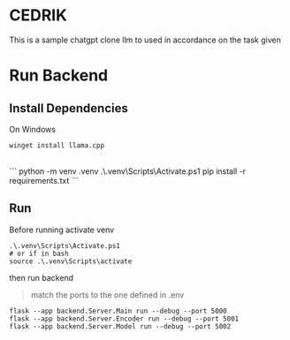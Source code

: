 ﻿# CEDRIK

This is a sample chatgpt clone llm to used in accordance on the task given

# Run Backend

## Install Dependencies
On Windows
```
winget install llama.cpp
```
<br/>
```
python -m venv .venv
.\.venv\Scripts\Activate.ps1
pip install -r requirements.txt
```

## Run
Before running activate venv
```
.\.venv\Scripts\Activate.ps1 
# or if in bash
source .\.venv\Scripts\activate
```
then run backend
> match the ports to the one defined in .env
```
flask --app backend.Server.Main run --debug --port 5000
flask --app backend.Server.Encoder run --debug --port 5001
flask --app backend.Server.Model run --debug --port 5002
```